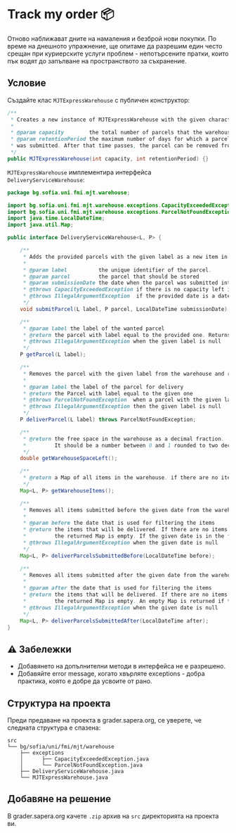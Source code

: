 # Track my order :package:

Отново наближават дните на намаления и безброй нови покупки. По време на днешното упражнение, ще опитаме да разрешим един често срещан при куриерските услуги проблем - непотърсените пратки, които пък водят до запълване на пространството за съхранение.

## Условие

Създайте клас `MJTExpressWarehouse` с публичен конструктор:

```java
/**
 * Creates a new instance of MJTExpressWarehouse with the given characteristics
 *
 * @param capacity        the total number of parcels that the warehouse can store
 * @param retentionPeriod the maximum number of days for which a parcel can stay in the warehouse, counted from the day the parcel
 * was submitted. After that time passes, the parcel can be removed from the warehouse
 */
public MJTExpressWarehouse(int capacity, int retentionPeriod) {}
```

`MJTExpressWarehouse` имплементира интерфейса `DeliveryServiceWarehouse`:
```java
package bg.sofia.uni.fmi.mjt.warehouse;

import bg.sofia.uni.fmi.mjt.warehouse.exceptions.CapacityExceededException;
import bg.sofia.uni.fmi.mjt.warehouse.exceptions.ParcelNotFoundException;
import java.time.LocalDateTime;
import java.util.Map;

public interface DeliveryServiceWarehouse<L, P> {

    /**
     * Adds the provided parcels with the given label as a new item in the warehouse.
     *
     * @param label          the unique identifier of the parcel.
     * @param parcel         the parcel that should be stored
     * @param submissionDate the date when the parcel was submitted into the warehouse
     * @throws CapacityExceededException if there is no capacity left in the warehouse
     * @throws IllegalArgumentException  if the provided date is a date in the future, or any of the parameters is null
     */
    void submitParcel(L label, P parcel, LocalDateTime submissionDate) throws CapacityExceededException;

    /**
     * @param label the label of the wanted parcel
     * @return the parcel with label equal to the provided one. Returns null if no parcel is found
     * @throws IllegalArgumentException when the given label is null
     */
    P getParcel(L label);

    /**
     * Removes the parcel with the given label from the warehouse and returns it
     *
     * @param label the label of the parcel for delivery
     * @return the Parcel with label equal to the given one
     * @throws ParcelNotFoundException  when a parcel with the given label does not exist in the warehouse
     * @throws IllegalArgumentException then the given label is null
     */
    P deliverParcel(L label) throws ParcelNotFoundException;

    /**
     * @return the free space in the warehouse as a decimal fraction.
     *         It should be a number between 0 and 1 rounded to two decimal places
     */
    double getWarehouseSpaceLeft();

    /**
     * @return a Map of all items in the warehouse. if there are no items, the returned map is empty
     */
    Map<L, P> getWarehouseItems();

    /**
     * Removes all items submitted before the given date from the warehouse, and returns them
     *
     * @param before the date that is used for filtering the items
     * @return the items that will be delivered. If there are no items submitted before the given date,
     *         the returned Map is empty. If the given date is in the future, all items in the warehouse are returned
     * @throws IllegalArgumentException when the given date is null
     */
    Map<L, P> deliverParcelsSubmittedBefore(LocalDateTime before);

    /**
     * Removes all items submitted after the given date from the warehouse, and returns them
     *
     * @param after the date that is used for filtering the items
     * @return the items that will be delivered. If there are no items submitted after the given date,
     *         the returned Map is empty. An empty Map is returned if the given date is in the future
     * @throws IllegalArgumentException when the given date is null
     */
    Map<L, P> deliverParcelsSubmittedAfter(LocalDateTime after);
}
```

## :warning: Забележки

 - Добавянето на допълнителни методи в интерфейсa не е разрешено.
 - Добавяйте error message, когато хвърляте exceptions - добра практика, която е добре да усвоите от рано.

## Структура на проекта

Преди предаване на проекта в grader.sapera.org, се уверете, че следната структура е спазена:

```
src
└── bg/sofia/uni/fmi/mjt/warehouse
    ├── exceptions
    │      ├── CapacityExceededException.java
    │      └── ParcelNotFoundException.java
    ├── DeliveryServiceWarehouse.java
    └── MJTExpressWarehouse.java
```

## Добавяне на решение

В grader.sapera.org качете `.zip` архив на `src` директорията на проекта ви.
